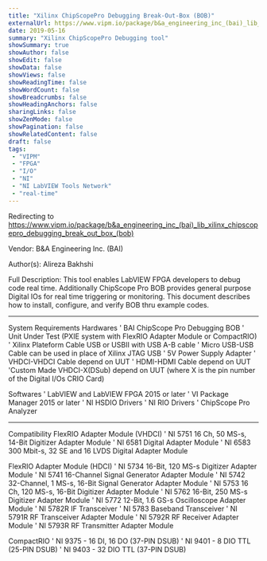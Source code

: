 ```yaml
---
title: "Xilinx ChipScopePro Debugging Break-Out-Box (BOB)"
externalUrl: https://www.vipm.io/package/b&a_engineering_inc_(bai)_lib_xilinx_chipscopepro_debugging_break_out_box_(bob)
date: 2019-05-16
summary: "Xilinx ChipScopePro Debugging tool"
showSummary: true
showAuthor: false
showEdit: false
showData: false
showViews: false
showReadingTime: false
showWordCount: false
showBreadcrumbs: false
showHeadingAnchors: false
sharingLinks: false
showZenMode: false
showPagination: false
showRelatedContent: false
draft: false
tags:
 - "VIPM"
 - "FPGA"
 - "I/O"
 - "NI"
 - "NI LabVIEW Tools Network"
 - "real-time"
---
```


Redirecting to https://www.vipm.io/package/b&a_engineering_inc_(bai)_lib_xilinx_chipscopepro_debugging_break_out_box_(bob)

Vendor: B&A Engineering Inc. (BAI)

Author(s): Alireza Bakhshi
 
Full Description:
This tool enables LabVIEW FPGA developers to debug code real time. Additionally ChipScope Pro BOB provides general purpose Digital IOs for real time triggering or monitoring. This document describes how to install, configure, and verify BOB thru example codes.

-----------------------------------------------------------------------------------------------------------------------------------
System Requirements
Hardwares
'	BAI ChipScope Pro Debugging BOB
'	Unit Under Test (PXIE system with FlexRIO Adapter Module or CompactRIO)
'	Xilinx Plateform Cable USB or USBII with USB A-B cable
'	Micro USB-USB Cable can be used in place of Xilinx JTAG USB
'	5V Power Supply Adapter
'	VHDCI-VHDCI Cable depend on UUT
'	HDMI-HDMI Cable depend on UUT
'Custom Made VHDCI-X(DSub) depend on UUT (where X is the pin number of the Digital I/Os CRIO Card)

Softwares
'	LabVIEW and LabVIEW FPGA 2015 or later
'	VI Package Manager 2015 or later
'	NI HSDIO Drivers
'	NI RIO Drivers
'	ChipScope Pro Analyzer

-----------------------------------------------------------------------------------------------------------------------------------
Compatibility
FlexRIO Adapter Module (VHDCI)
'	NI 5751 16 Ch, 50 MS-s, 14-Bit Digitizer Adapter Module
'	NI 6581 Digital Adapter Module
'	NI 6583 300 Mbit-s, 32 SE and 16 LVDS Digital Adapter Module

FlexRIO Adapter Module (HDCI)
'	NI 5734 16-Bit, 120 MS-s Digitizer Adapter Module
'	NI 5741 16-Channel Signal Generator Adapter Module
'	NI 5742 32-Channel, 1 MS-s, 16-Bit Signal Generator Adapter Module
'	NI 5753 16 Ch, 120 MS-s, 16-Bit Digitizer Adapter Module
'	NI 5762 16-Bit, 250 MS-s Digitizer Adapter Module
'	NI 5772 12-Bit, 1.6 GS-s Oscilloscope Adapter Module
'	NI 5782R IF Transceiver
'	NI 5783 Baseband Transceiver
'	NI 5791R RF Transceiver Adapter Module
'	NI 5792R RF Receiver Adapter Module
'	NI 5793R RF Transmitter Adapter Module

CompactRIO
'	NI 9375 - 16 DI, 16 DO	(37-PIN DSUB)
'	NI 9401 - 8 DIO TTL	(25-PIN DSUB)
'	NI 9403 - 32 DIO TTL	(37-PIN DSUB)